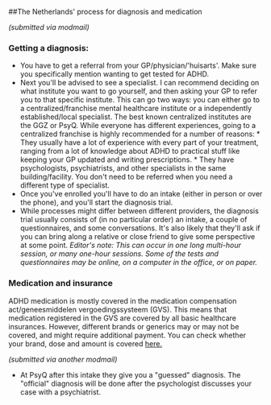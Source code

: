 ﻿##The Netherlands' process for diagnosis and medication

*(submitted via modmail)*

### Getting a diagnosis:
 
* You have to get a referral from your GP/physician/'huisarts'. Make sure you specifically mention wanting to get tested for ADHD.
* Next you'll be advised to see a specialist. I can recommend deciding on what institute you want to go yourself, and then asking your GP to refer you to that specific institute. This can go two ways: you can either go to a centralized/franchise mental healthcare institute or a independently established/local specialist. The best known centralized institutes are the GGZ or PsyQ. While everyone has different experiences, going to a centralized franchise is highly recommended for a number of reasons:
        * They usually have a lot of experience with every part of your treatment, ranging from a lot of knowledge about ADHD to practical stuff like keeping your GP updated and writing prescriptions.
        * They have psychologists, psychiatrists, and other specialists in the same building/facility. You don't need to be referred when you need a different type of specialist.
* Once you've enrolled you'll have to do an intake (either in person or over the phone), and you'll start the diagnosis trial.
* While processes might differ between different providers, the diagnosis trial usually consists of (in no particular order) an intake, a couple of questionnaires, and some conversations. It's also likely that they'll ask if you can bring along a relative or close friend to give some perspective at some point.  *Editor's note: This can occur in one long multi-hour session, or many one-hour sessions.  Some of the tests and questionnaires may be online, on a computer in the office, or on paper.*
 
### Medication and insurance
 
ADHD medication is mostly covered in the medication compensation act/geneesmiddelen vergoedingssysteem (GVS). This means that medication registered in the GVS are covered by all basic healthcare insurances. However, different brands or generics may or may not be covered, and might require additional payment.
You can check whether your brand, dose and amount is covered [here.](http://www.medicijnkosten.nl/)

*(submitted via another modmail)*

* At PsyQ after this intake they give you a "guessed" diagnosis. The "official" diagnosis will be done after the psychologist discusses your case with a psychiatrist.

